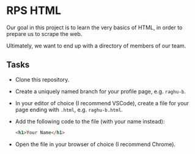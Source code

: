 # RPS HTML

Our goal in this project is to learn the very basics of HTML, in order to prepare us to scrape the web.

Ultimately, we want to end up with a directory of members of our team.

## Tasks

 - Clone this repository.
 - Create a uniquely named branch for your profile page, e.g. `raghu-b`.
 - In your editor of choice (I recommend VSCode), create a file for your page ending with `.html`, e.g. `raghu-b.html`.
 - Add the following code to the file (with your name instead):

    ```html
    <h1>Your Name</h1>
    ```

 - Open the file in your browser of choice (I recommend Chrome).
